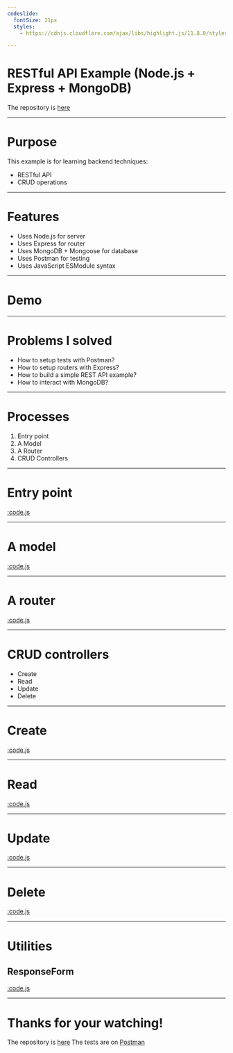 ```yaml
---
codeslide:
  fontSize: 21px
  styles:
    - https://cdnjs.cloudflare.com/ajax/libs/highlight.js/11.8.0/styles/vs.min.css

---
```

# RESTful API Example (Node.js + Express + MongoDB)

The repository is [here](https://github.com/AsherJingkongChen/NEM-REST-API-Example.git)

---
# Purpose

This example is for learning backend techniques:
- RESTful API
- CRUD operations

---
# Features

- Uses Node.js for server
- Uses Express for router
- Uses MongoDB + Mongoose for database
- Uses Postman for testing
- Uses JavaScript ESModule syntax

---
# Demo

---
# Problems I solved

- How to setup tests with Postman?
- How to setup routers with Express?
- How to build a simple REST API example?
- How to interact with MongoDB?

---
# Processes

1. Entry point
2. A Model
3. A Router
4. CRUD Controllers

---
# Entry point

[:code.js](../index.js)

---
# A model

[:code.js](../models/Card/CardModel.js)

---
# A router

[:code.js](../routers/Card/CardRouter.js)

---
# CRUD controllers

- Create
- Read
- Update
- Delete

---
# Create

[:code.js](../controllers/Card/create.js)

---
# Read

[:code.js](../controllers/Card/read.js)

---
# Update

[:code.js](../controllers/Card/update.js)

---
# Delete

[:code.js](../controllers/Card/delete.js)

---
# Utilities

## ResponseForm

[:code.js](../controllers/Card/ResponseForm.js)

---
# Thanks for your watching!

The repository is [here](https://github.com/AsherJingkongChen/NEM-REST-API-Example.git)
The tests are on [Postman](https://www.postman.com/supply-administrator-56584646/workspace/my-workspace/collection/24393116-46ba2a8d-f6c5-409f-9ee9-c1b1fd0eba0d?action=share&creator=24393116)
